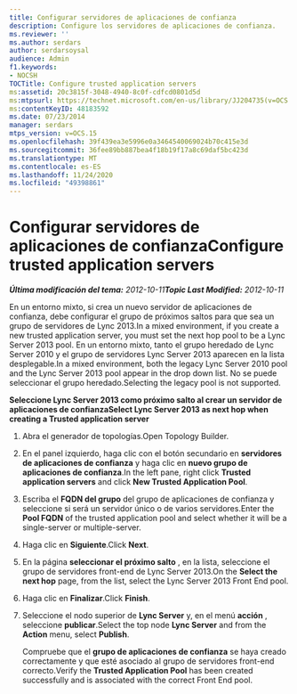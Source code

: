 ```yaml
---
title: Configurar servidores de aplicaciones de confianza
description: Configure los servidores de aplicaciones de confianza.
ms.reviewer: ''
ms.author: serdars
author: serdarsoysal
audience: Admin
f1.keywords:
- NOCSH
TOCTitle: Configure trusted application servers
ms:assetid: 20c3815f-3048-4940-8c0f-cdfcd0801d5d
ms:mtpsurl: https://technet.microsoft.com/en-us/library/JJ204735(v=OCS.15)
ms:contentKeyID: 48183592
ms.date: 07/23/2014
manager: serdars
mtps_version: v=OCS.15
ms.openlocfilehash: 39f439ea3e5996e0a3464540069024b70c415e3d
ms.sourcegitcommit: 36fee89bb887bea4f18b19f17a8c69daf5bc423d
ms.translationtype: MT
ms.contentlocale: es-ES
ms.lasthandoff: 11/24/2020
ms.locfileid: "49398861"
---
```

# <a name="configure-trusted-application-servers"></a><span data-ttu-id="5b1a7-103">Configurar servidores de aplicaciones de confianza</span><span class="sxs-lookup"><span data-stu-id="5b1a7-103">Configure trusted application servers</span></span>

<div data-xmlns="http://www.w3.org/1999/xhtml">

<div class="topic" data-xmlns="http://www.w3.org/1999/xhtml" data-msxsl="urn:schemas-microsoft-com:xslt" data-cs="https://msdn.microsoft.com/">

<div data-asp="https://msdn2.microsoft.com/asp">



</div>

<div id="mainSection">

<div id="mainBody"><span data-ttu-id="5b1a7-104">

<span> </span></span><span class="sxs-lookup"><span data-stu-id="5b1a7-104">

<span> </span></span></span>

<span data-ttu-id="5b1a7-105">_**Última modificación del tema:** 2012-10-11_</span><span class="sxs-lookup"><span data-stu-id="5b1a7-105">_**Topic Last Modified:** 2012-10-11_</span></span>

<span data-ttu-id="5b1a7-106">En un entorno mixto, si crea un nuevo servidor de aplicaciones de confianza, debe configurar el grupo de próximos saltos para que sea un grupo de servidores de Lync 2013.</span><span class="sxs-lookup"><span data-stu-id="5b1a7-106">In a mixed environment, if you create a new trusted application server, you must set the next hop pool to be a Lync Server 2013 pool.</span></span> <span data-ttu-id="5b1a7-107">En un entorno mixto, tanto el grupo heredado de Lync Server 2010 y el grupo de servidores Lync Server 2013 aparecen en la lista desplegable.</span><span class="sxs-lookup"><span data-stu-id="5b1a7-107">In a mixed environment, both the legacy Lync Server 2010 pool and the Lync Server 2013 pool appear in the drop down list.</span></span> <span data-ttu-id="5b1a7-108">No se puede seleccionar el grupo heredado.</span><span class="sxs-lookup"><span data-stu-id="5b1a7-108">Selecting the legacy pool is not supported.</span></span>

<span data-ttu-id="5b1a7-109">**Seleccione Lync Server 2013 como próximo salto al crear un servidor de aplicaciones de confianza**</span><span class="sxs-lookup"><span data-stu-id="5b1a7-109">**Select Lync Server 2013 as next hop when creating a Trusted application server**</span></span>

1.  <span data-ttu-id="5b1a7-110">Abra el generador de topologías.</span><span class="sxs-lookup"><span data-stu-id="5b1a7-110">Open Topology Builder.</span></span>

2.  <span data-ttu-id="5b1a7-111">En el panel izquierdo, haga clic con el botón secundario en **servidores de aplicaciones de confianza** y haga clic en **nuevo grupo de aplicaciones de confianza**.</span><span class="sxs-lookup"><span data-stu-id="5b1a7-111">In the left pane, right click **Trusted application servers** and click **New Trusted Application Pool**.</span></span>

3.  <span data-ttu-id="5b1a7-112">Escriba el **FQDN del grupo** del grupo de aplicaciones de confianza y seleccione si será un servidor único o de varios servidores.</span><span class="sxs-lookup"><span data-stu-id="5b1a7-112">Enter the **Pool FQDN** of the trusted application pool and select whether it will be a single-server or multiple-server.</span></span>

4.  <span data-ttu-id="5b1a7-113">Haga clic en **Siguiente**.</span><span class="sxs-lookup"><span data-stu-id="5b1a7-113">Click **Next**.</span></span>

5.  <span data-ttu-id="5b1a7-114">En la página **seleccionar el próximo salto** , en la lista, seleccione el grupo de servidores front-end de Lync Server 2013.</span><span class="sxs-lookup"><span data-stu-id="5b1a7-114">On the **Select the next hop** page, from the list, select the Lync Server 2013 Front End pool.</span></span>

6.  <span data-ttu-id="5b1a7-115">Haga clic en **Finalizar**.</span><span class="sxs-lookup"><span data-stu-id="5b1a7-115">Click **Finish**.</span></span>

7.  <span data-ttu-id="5b1a7-116">Seleccione el nodo superior de **Lync Server** y, en el menú **acción** , seleccione **publicar**.</span><span class="sxs-lookup"><span data-stu-id="5b1a7-116">Select the top node **Lync Server** and from the **Action** menu, select **Publish**.</span></span>
    
    <span data-ttu-id="5b1a7-117">Compruebe que el **grupo de aplicaciones de confianza** se haya creado correctamente y que esté asociado al grupo de servidores front-end correcto.</span><span class="sxs-lookup"><span data-stu-id="5b1a7-117">Verify the **Trusted Application Pool** has been created successfully and is associated with the correct Front End pool.</span></span>

<span data-ttu-id="5b1a7-118"></div>

<span> </span>

</div>

</div>

</span><span class="sxs-lookup"><span data-stu-id="5b1a7-118"></div>

<span> </span>

</div>

</div>

</span></span></div>

